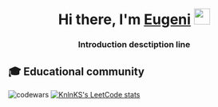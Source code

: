 <h1 align="center">Hi there, I'm <a href="https://daniilshat.ru/" target="_blank">Eugeni</a> 
<img src="https://github.com/blackcater/blackcater/raw/main/images/Hi.gif" height="32"/></h1>
<h3 align="center">Introduction desctiption line</h3>


## 🎓 Educational community
![codewars](https://github.r2v.ch/codewars?user=egrivtsov&theme=light&hide_clan=true&name=true)
[![KnlnKS's LeetCode stats](https://leetcode-stats-six.vercel.app/api?username=KnlnKS)](https://github.com/KnlnKS/leetcode-stats)




 
